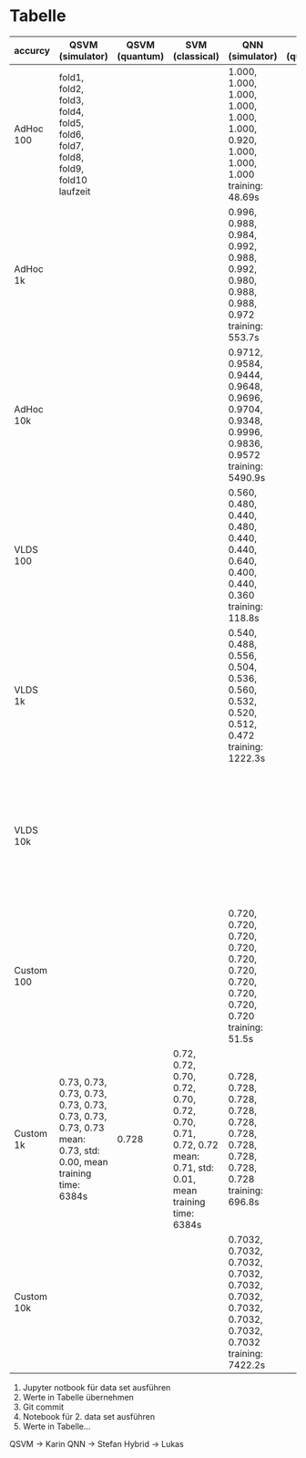 # Tabelle

| accurcy    | QSVM (simulator)                                                                                                | QSVM (quantum) | SVM (classical)                                                                                                 | QNN (simulator)                                                                                      | QNN (quantum) | NN (classical) | Hybrid (simulator)                                                                                        | Hybrid (quantum) |
|------------|-----------------------------------------------------------------------------------------------------------------|----------------|-----------------------------------------------------------------------------------------------------------------|------------------------------------------------------------------------------------------------------|---------------|----------------|-----------------------------------------------------------------------------------------------------------|------------------|
| AdHoc 100  | fold1, fold2, fold3, fold4, fold5, fold6, fold7, fold8, fold9, fold10<br/>laufzeit                              |                |                                                                                                                 | 1.000, 1.000, 1.000, 1.000, 1.000, 1.000, 0.920, 1.000, 1.000, 1.000 <br/>training: 48.69s           |               | 0.571          | 0.56, 0.52, 0.68, 0.48, 0.72, 0.56, 0.56, 0.52, 0.68, 0.56<br/>training: 167.044214s                      | 0.9              |
| AdHoc 1k   |                                                                                                                 |                |                                                                                                                 | 0.996, 0.988, 0.984, 0.992, 0.988, 0.992, 0.980, 0.988, 0.988, 0.972<br/>training: 553.7s            |               | 0.523          | 0.6200, 0.5600, 0.6200, 0.5920, 0.5760, 0.5040, 0.6000, 0.7200, 0.6520, 0.6240<br/>training: 1459.594235s | 0.8              |
| AdHoc 10k  |                                                                                                                 |                |                                                                                                                 | 0.9712, 0.9584, 0.9444, 0.9648, 0.9696, 0.9704, 0.9348, 0.9996, 0.9836, 0.9572<br/>training: 5490.9s |               | 0.61           | 0.6204, 0.5348, 0.5764, 0.5936, 0.5064, 0.5276, 0.5516, 0.6028, 0.5232, 0.5904<br/>training: 6763.651939s | 0.8              |
| VLDS 100   |                                                                                                                 |                |                                                                                                                 | 0.560, 0.480, 0.440, 0.480, 0.440, 0.440, 0.640, 0.400, 0.440, 0.360<br/>training: 118.8s            |               | 0.95           | 1.0000, 0.9600, 0.9600, 0.9600, 0.9600, 0.9200, 0.9600, 0.9600, 0.9600, 0.9600<br/>training: 77.035424s   |                  |
| VLDS 1k    |                                                                                                                 |                |                                                                                                                 | 0.540, 0.488, 0.556, 0.504, 0.536, 0.560, 0.532, 0.520, 0.512, 0.472<br/>training: 1222.3s           |               | 0.85           | 0.8160, 0.7840, 0.8240, 0.8520, 0.8080, 0.8160, 0.8240, 0.7840, 0.8360, 0.7720<br/>training: 960.902721s  |                  |
| VLDS 10k   |                                                                                                                 |                |                                                                                                                 |                                                                                                      |               | 0.99           | 0.9984, 0.9948, 0.8368, 0.9892, 0.9944, 0.9956, 0.9984, 0.9988, 0.9988, 0.9980<br/>training: 6656.448425s | 0.8              |
| Custom 100 |                                                                                                                 |                |                                                                                                                 | 0.720, 0.720, 0.720, 0.720, 0.720, 0.720, 0.720, 0.720, 0.720, 0.720<br/>training: 51.5s             |               | 0.71           | 0.7200, 0.7200, 0.7200, 0.7200, 0.7200, 0.7200, 0.7200, 0.7200, 0.7200, 0.7200<br/>training: 77.34316s    | 0.8              |
| Custom 1k  | 0.73, 0.73, 0.73, 0.73, 0.73, 0.73, 0.73, 0.73, 0.73, 0.73<br/>mean: 0.73, std: 0.00, mean training time: 6384s | 0.728          | 0.72, 0.72, 0.70, 0.72, 0.70, 0.72, 0.70, 0.71, 0.72, 0.72<br/>mean: 0.71, std: 0.01, mean training time: 6384s | 0.728, 0.728, 0.728, 0.728, 0.728, 0.728, 0.728, 0.728, 0.728, 0.728<br/>training: 696.8s            |               | 0.72           | 0.7280, 0.7280, 0.7280, 0.7280, 0.7280, 0.7280, 0.7280, 0.7280, 0.7280, 0.7280<br/>training: 958.979004   |                  |
| Custom 10k |                                                                                                                 |                |                                                                                                                 | 0.7032, 0.7032, 0.7032, 0.7032, 0.7032, 0.7032, 0.7032, 0.7032, 0.7032, 0.7032<br/>training: 7422.2s |               | 0.70           | 0.7032, 0.7032, 0.7032, 0.7032, 0.7032, 0.7032, 0.7032, 0.7032, 0.7032, 0.7032<br/>training: 9622.334844s |                  |

1. Jupyter notbook für data set ausführen
2. Werte in Tabelle übernehmen
3. Git commit
4. Notebook für 2. data set ausführen
5. Werte in Tabelle...

QSVM -> Karin
QNN -> Stefan
Hybrid -> Lukas
